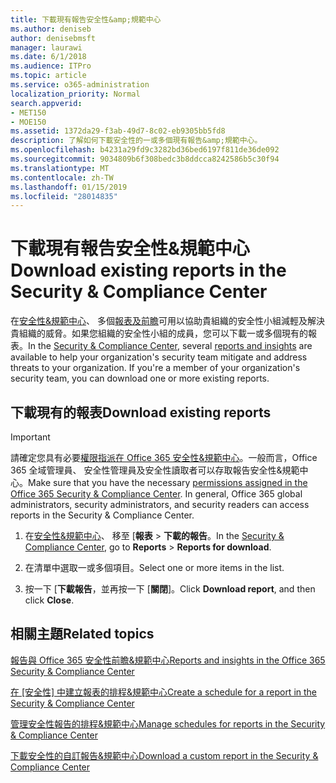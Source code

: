 ```yaml
---
title: 下載現有報告安全性&amp;規範中心
ms.author: deniseb
author: denisebmsft
manager: laurawi
ms.date: 6/1/2018
ms.audience: ITPro
ms.topic: article
ms.service: o365-administration
localization_priority: Normal
search.appverid:
- MET150
- MOE150
ms.assetid: 1372da29-f3ab-49d7-8c02-eb9305bb5fd8
description: 了解如何下載安全性的一或多個現有報告&amp;規範中心。
ms.openlocfilehash: b4231a29fd9c3282bd36bed6197f811de36de092
ms.sourcegitcommit: 9034809b6f308bedc3b8ddcca8242586b5c30f94
ms.translationtype: MT
ms.contentlocale: zh-TW
ms.lasthandoff: 01/15/2019
ms.locfileid: "28014835"
---
```

# <a name="download-existing-reports-in-the-security-amp-compliance-center"></a><span data-ttu-id="2af94-103">下載現有報告安全性&amp;規範中心</span><span class="sxs-lookup"><span data-stu-id="2af94-103">Download existing reports in the Security &amp; Compliance Center</span></span>

<span data-ttu-id="2af94-p101">在[安全性&amp;規範中心](https://protection.office.com)、 多個[報表及前瞻](reports-and-insights-in-security-and-compliance.md)可用以協助貴組織的安全性小組減輕及解決貴組織的威脅。如果您組織的安全性小組的成員，您可以下載一或多個現有的報表。</span><span class="sxs-lookup"><span data-stu-id="2af94-p101">In the [Security &amp; Compliance Center](https://protection.office.com), several [reports and insights](reports-and-insights-in-security-and-compliance.md) are available to help your organization's security team mitigate and address threats to your organization. If you're a member of your organization's security team, you can download one or more existing reports.</span></span> 
  
## <a name="download-existing-reports"></a><span data-ttu-id="2af94-106">下載現有的報表</span><span class="sxs-lookup"><span data-stu-id="2af94-106">Download existing reports</span></span>

> [!IMPORTANT]
> <span data-ttu-id="2af94-p102">請確定您具有必要[權限指派在 Office 365 安全性&amp;規範中心](permissions-in-the-security-and-compliance-center.md)。一般而言，Office 365 全域管理員、 安全性管理員及安全性讀取者可以存取報告安全性&amp;規範中心。</span><span class="sxs-lookup"><span data-stu-id="2af94-p102">Make sure that you have the necessary [permissions assigned in the Office 365 Security &amp; Compliance Center](permissions-in-the-security-and-compliance-center.md). In general, Office 365 global administrators, security administrators, and security readers can access reports in the Security &amp; Compliance Center.</span></span> 
  
1. <span data-ttu-id="2af94-109">在[安全性&amp;規範中心](https://protection.office.com)、 移至 [**報表** \> **下載的報告**。</span><span class="sxs-lookup"><span data-stu-id="2af94-109">In the [Security &amp; Compliance Center](https://protection.office.com), go to **Reports** \> **Reports for download**.</span></span>
    
2. <span data-ttu-id="2af94-110">在清單中選取一或多個項目。</span><span class="sxs-lookup"><span data-stu-id="2af94-110">Select one or more items in the list.</span></span>
    
3. <span data-ttu-id="2af94-111">按一下 [**下載報告**，並再按一下 [**關閉**]。</span><span class="sxs-lookup"><span data-stu-id="2af94-111">Click **Download report**, and then click **Close**.</span></span>
    
## <a name="related-topics"></a><span data-ttu-id="2af94-112">相關主題</span><span class="sxs-lookup"><span data-stu-id="2af94-112">Related topics</span></span>

[<span data-ttu-id="2af94-113">報告與 Office 365 安全性前瞻&amp;規範中心</span><span class="sxs-lookup"><span data-stu-id="2af94-113">Reports and insights in the Office 365 Security &amp; Compliance Center</span></span>](reports-and-insights-in-security-and-compliance.md)
  
<span data-ttu-id="2af94-114">[在 [安全性] 中建立報表的排程&amp;規範中心](create-a-schedule-for-a-report.md)</span><span class="sxs-lookup"><span data-stu-id="2af94-114">[Create a schedule for a report in the Security &amp; Compliance Center](create-a-schedule-for-a-report.md)</span></span>
  
[<span data-ttu-id="2af94-115">管理安全性報告的排程&amp;規範中心</span><span class="sxs-lookup"><span data-stu-id="2af94-115">Manage schedules for reports in the Security &amp; Compliance Center</span></span>](manage-schedules-for-multiple-reports.md)
  
[<span data-ttu-id="2af94-116">下載安全性的自訂報告&amp;規範中心</span><span class="sxs-lookup"><span data-stu-id="2af94-116">Download a custom report in the Security &amp; Compliance Center</span></span>](set-up-and-download-a-custom-report.md)
  

